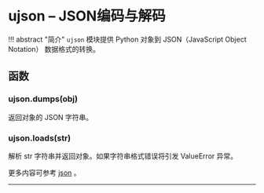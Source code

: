 # **ujson** – JSON编码与解码
!!! abstract "简介"
    `ujson` 模块提供 Python 对象到 JSON（JavaScript Object Notation） 数据格式的转换。

## 函数

### **ujson.dumps**(obj)  
返回对象的 JSON 字符串。

### **ujson.loads**(str)  
解析 str 字符串并返回对象。如果字符串格式错误将引发 ValueError 异常。

更多内容可参考 [json](https://docs.python.org/3/library/json.html?highlight=json#module-json)  。

----------